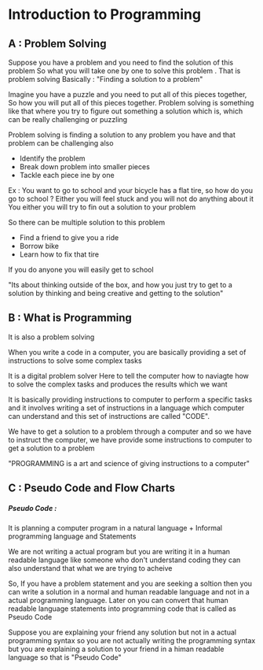 <h1> Introduction to Programming </h1>

<h2>A : Problem Solving </h2>

Suppose you have a problem and you need to find the solution of this problem So what you will take one by one to solve this problem . That is problem solving
Basically : "Finding a solution to a problem"

Imagine you have a puzzle and you need to put all of this pieces together, So how you will put all of this pieces together. Problem solving is something like that where you try to figure out something a solution which is, which can be really challenging or puzzling

Problem solving is finding a solution to any problem you have and that problem can be challenging also

<ul> 
  <li> Identify the problem</li>
  <li> Break down problem into smaller pieces</li>
  <li> Tackle each piece ine by one</li>
</ul>

Ex : You want to go to school and your bicycle has a flat tire, so how do you go to school ?
Either you will feel stuck
and you will not do anything about it
You either you will try to fin out a solution to your problem

So there can be multiple solution to this problem

<ul> 
  <li>Find a friend to give you a ride</li>
  <li>Borrow bike</li>
  <li>Learn how to fix that tire</li>
</ul>

If you do anyone you will easily get to school

"Its about thinking outside of the box, and how you just try to get to a solution by thinking and being creative and getting to the solution"

<h2>B : What is Programming</h2>

It is also a problem solving

When you write a code in a computer, you are basically providing a set of instructions to solve some complex tasks

It is a digital problem solver
Here to tell the computer how to naviagte
how to solve the complex tasks and produces the results which we want

It is basically providing instructions to computer to perform a specific tasks and it involves writing a set of instructions in a language which computer can understand and this set of instructions are called "CODE".

We have to get a solution to a problem through a computer and so we have to instruct the computer, we have provide some instructions to computer to get a solution to a problem

"PROGRAMMING is a art and science of giving instructions to a computer"

<h2>C : Pseudo Code and Flow Charts </h2>

<h5> Pseudo Code :</h5> It is planning a computer program in a natural language + Informal programming language and Statements

We are not writing a actual program but you are writing it in a human readable language like someone who don't understand coding they can also understand that what we are trying to acheive

So, If you have a problem statement and you are seeking a soltion then you can write a solution in a normal and human readable language and not in a actual programming language. Later on you can convert that human readable language statements into programming code that is called as Pseudo Code

Suppose you are explaining your friend any solution but not in a actual programming syntax so you are not actually writing the programming syntax but you are explaining a solution to your friend in a himan readable language so that is "Pseudo Code"
